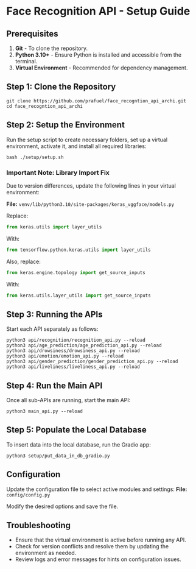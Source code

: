 # Face Recognition API - Setup Guide

## Prerequisites
1. **Git** - To clone the repository.
2. **Python 3.10+** - Ensure Python is installed and accessible from the terminal.
3. **Virtual Environment** - Recommended for dependency management.

## Step 1: Clone the Repository
```
git clone https://github.com/prafuel/face_recogntion_api_archi.git
cd face_recogntion_api_archi
```

## Step 2: Setup the Environment
Run the setup script to create necessary folders, set up a virtual environment, activate it, and install all required libraries:
```
bash ./setup/setup.sh
```

### Important Note: Library Import Fix
Due to version differences, update the following lines in your virtual environment:

**File:** `venv/lib/python3.10/site-packages/keras_vggface/models.py`

Replace:
```python
from keras.utils import layer_utils
```
With:
```python
from tensorflow.python.keras.utils import layer_utils
```

Also, replace:
```python
from keras.engine.topology import get_source_inputs
```
With:
```python
from keras.utils.layer_utils import get_source_inputs
```

## Step 3: Running the APIs
Start each API separately as follows:
```
python3 api/recognition/recognition_api.py --reload
python3 api/age_prediction/age_prediction_api.py --reload
python3 api/drowsiness/drowsiness_api.py --reload
python3 api/emotion/emotion_api.py --reload
python3 api/gender_prediction/gender_prediction_api.py --reload
python3 api/liveliness/liveliness_api.py --reload
```

## Step 4: Run the Main API
Once all sub-APIs are running, start the main API:
```
python3 main_api.py --reload
```

## Step 5: Populate the Local Database
To insert data into the local database, run the Gradio app:
```
python3 setup/put_data_in_db_gradio.py
```

## Configuration
Update the configuration file to select active modules and settings:
**File:** `config/config.py`

Modify the desired options and save the file.

## Troubleshooting
- Ensure that the virtual environment is active before running any API.
- Check for version conflicts and resolve them by updating the environment as needed.
- Review logs and error messages for hints on configuration issues.
